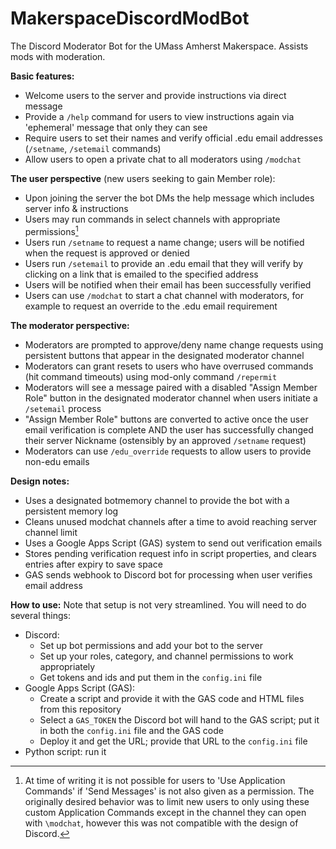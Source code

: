 # MakerspaceDiscordModBot
The Discord Moderator Bot for the UMass Amherst Makerspace. Assists mods with moderation.

**Basic features:**
* Welcome users to the server and provide instructions via direct message
* Provide a `/help` command for users to view instructions again via 'ephemeral' message that only they can see
* Require users to set their names and verify official .edu email addresses (`/setname`, `/setemail` commands)
* Allow users to open a private chat to all moderators using `/modchat`

**The user perspective** (new users seeking to gain Member role):
* Upon joining the server the bot DMs the help message which includes server info & instructions
* Users may run commands in select channels with appropriate permissions[^1]
* Users run `/setname` to request a name change; users will be notified when the request is approved or denied
* Users run `/setemail` to provide an .edu email that they will verify by clicking on a link that is emailed to the specified address
* Users will be notified when their email has been successfully verified
* Users can use `/modchat` to start a chat channel with moderators, for example to request an override to the .edu email requirement 

[^1]: At time of writing it is not possible for users to 'Use Application Commands' if 'Send Messages' is not also given as a permission. The originally desired behavior was to limit new users to only using these custom Application Commands except in the channel they can open with `\modchat`, however this was not compatible with the design of Discord.

**The moderator perspective:**
* Moderators are prompted to approve/deny name change requests using persistent buttons that appear in the designated moderator channel 
* Moderators can grant resets to users who have overrused commands (hit command timeouts) using mod-only command `/repermit`
* Moderators will see a message paired with a disabled "Assign Member Role" button in the designated moderator channel when users initiate a `/setemail` process
* "Assign Member Role" buttons are converted to active once the user email verification is complete AND the user has successfully changed their server Nickname (ostensibly by an approved `/setname` request)
* Moderators can use `/edu_override` requests to allow users to provide non-edu emails

**Design notes:**
* Uses a designated botmemory channel to provide the bot with a persistent memory log
* Cleans unused modchat channels after a time to avoid reaching server channel limit
* Uses a Google Apps Script (GAS) system to send out verification emails
* Stores pending verification request info in script properties, and clears entries after expiry to save space
* GAS sends webhook to Discord bot for processing when user verifies email address

**How to use:**
Note that setup is not very streamlined. You will need to do several things:
* Discord: 
  * Set up bot permissions and add your bot to the server
  * Set up your roles, category, and channel permissions to work appropriately
  * Get tokens and ids and put them in the `config.ini` file
* Google Apps Script (GAS):
  * Create a script and provide it with the GAS code and HTML files from this repository
  * Select a `GAS_TOKEN` the Discord bot will hand to the GAS script; put it in both the `config.ini` file and the GAS code
  * Deploy it and get the URL; provide that URL to the `config.ini` file
* Python script: run it
